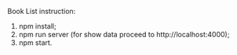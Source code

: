 Book List instruction:
1. npm install;
2. npm run server 
 (for show data proceed to http://localhost:4000);
3. npm start.
